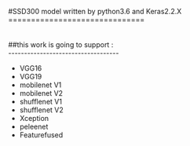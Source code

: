 #SSD300 model written by python3.6 and Keras2.2.X<br>
==============================<br>
<br>
<br>
##this work is going to support : <br>
-----------------------------------<br>
  * VGG16 <br>
  * VGG19 <br>
  * mobilenet V1 <br>
  * mobilenet V2 <br>
  * shufflenet V1 <br>
  * shufflenet V2 <br>
  * Xception <br>
  * peleenet <br>
  * Featurefused <br>
